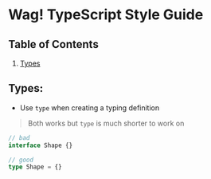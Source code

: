 # Wag! TypeScript Style Guide 

## Table of Contents

1. [Types](#types)

## Types:

- Use `type` when creating a typing definition
> Both works but `type` is much shorter to work on

```ts
// bad 
interface Shape {}

// good
type Shape = {}
```
